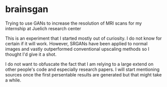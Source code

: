 # brainsgan
Trying to use GANs to increase the resolution of MRI scans for my internship at Juelich research center

This is an experiment that I started mostly out of curiosity. I do not know for certain if it will work. 
However, SRGANs have been applied to normal images and vastly outperformed conventional upscaling methods so I thought I'd give it a shot.

I do not want to obfuscate the fact that I am relying to a large extend on other people's code and especially research papers. 
I will start mentioning sources once the first persentable results are generated but that might take a while.

